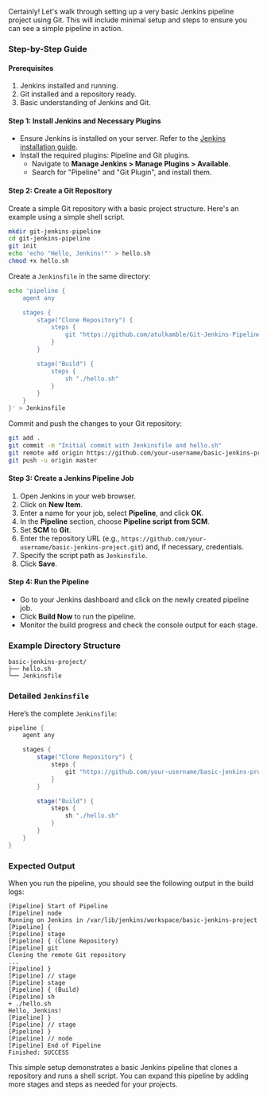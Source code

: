 Certainly! Let's walk through setting up a very basic Jenkins pipeline project using Git. This will include minimal setup and steps to ensure you can see a simple pipeline in action.

### Step-by-Step Guide

#### Prerequisites
1. Jenkins installed and running.
2. Git installed and a repository ready.
3. Basic understanding of Jenkins and Git.

#### Step 1: Install Jenkins and Necessary Plugins
- Ensure Jenkins is installed on your server. Refer to the [Jenkins installation guide](https://www.jenkins.io/doc/book/installing/).
- Install the required plugins: Pipeline and Git plugins.
  - Navigate to **Manage Jenkins > Manage Plugins > Available**.
  - Search for "Pipeline" and "Git Plugin", and install them.

#### Step 2: Create a Git Repository
Create a simple Git repository with a basic project structure. Here's an example using a simple shell script.

```sh
mkdir git-jenkins-pipeline
cd git-jenkins-pipeline
git init
echo 'echo "Hello, Jenkins!"' > hello.sh
chmod +x hello.sh
```

Create a `Jenkinsfile` in the same directory:

```sh
echo 'pipeline {
    agent any

    stages {
        stage("Clone Repository") {
            steps {
                git "https://github.com/atulkamble/Git-Jenkins-Pipeline.git"
            }
        }

        stage("Build") {
            steps {
                sh "./hello.sh"
            }
        }
    }
}' > Jenkinsfile
```

Commit and push the changes to your Git repository:

```sh
git add .
git commit -m "Initial commit with Jenkinsfile and hello.sh"
git remote add origin https://github.com/your-username/basic-jenkins-project.git
git push -u origin master
```

#### Step 3: Create a Jenkins Pipeline Job
1. Open Jenkins in your web browser.
2. Click on **New Item**.
3. Enter a name for your job, select **Pipeline**, and click **OK**.
4. In the **Pipeline** section, choose **Pipeline script from SCM**.
5. Set **SCM** to **Git**.
6. Enter the repository URL (e.g., `https://github.com/your-username/basic-jenkins-project.git`) and, if necessary, credentials.
7. Specify the script path as `Jenkinsfile`.
8. Click **Save**.

#### Step 4: Run the Pipeline
- Go to your Jenkins dashboard and click on the newly created pipeline job.
- Click **Build Now** to run the pipeline.
- Monitor the build progress and check the console output for each stage.

### Example Directory Structure

```plaintext
basic-jenkins-project/
├── hello.sh
└── Jenkinsfile
```

### Detailed `Jenkinsfile`

Here’s the complete `Jenkinsfile`:

```groovy
pipeline {
    agent any

    stages {
        stage("Clone Repository") {
            steps {
                git "https://github.com/your-username/basic-jenkins-project.git"
            }
        }

        stage("Build") {
            steps {
                sh "./hello.sh"
            }
        }
    }
}
```

### Expected Output
When you run the pipeline, you should see the following output in the build logs:

```plaintext
[Pipeline] Start of Pipeline
[Pipeline] node
Running on Jenkins in /var/lib/jenkins/workspace/basic-jenkins-project
[Pipeline] {
[Pipeline] stage
[Pipeline] { (Clone Repository)
[Pipeline] git
Cloning the remote Git repository
...
[Pipeline] }
[Pipeline] // stage
[Pipeline] stage
[Pipeline] { (Build)
[Pipeline] sh
+ ./hello.sh
Hello, Jenkins!
[Pipeline] }
[Pipeline] // stage
[Pipeline] }
[Pipeline] // node
[Pipeline] End of Pipeline
Finished: SUCCESS
```

This simple setup demonstrates a basic Jenkins pipeline that clones a repository and runs a shell script. You can expand this pipeline by adding more stages and steps as needed for your projects.
